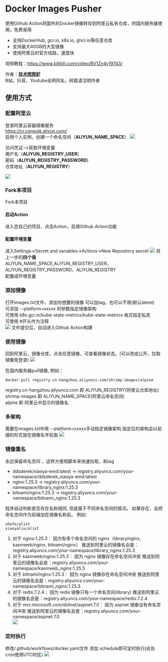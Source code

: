 # Docker Images Pusher

使用Github Action将国外的Docker镜像转存到阿里云私有仓库，供国内服务器使用，免费易用<br>
- 支持DockerHub, gcr.io, k8s.io, ghcr.io等任意仓库<br>
- 支持最大40GB的大型镜像<br>
- 使用阿里云的官方线路，速度快<br>

视频教程：https://www.bilibili.com/video/BV1Zn4y19743/

作者：**[技术爬爬虾](https://github.com/tech-shrimp/me)**<br>
B站，抖音，Youtube全网同名，转载请注明作者<br>

## 使用方式


### 配置阿里云
登录阿里云容器镜像服务<br>
https://cr.console.aliyun.com/<br>
启用个人实例，创建一个命名空间（**ALIYUN_NAME_SPACE**）
![](/doc/命名空间.png)

访问凭证–>获取环境变量<br>
用户名（**ALIYUN_REGISTRY_USER**)<br>
密码（**ALIYUN_REGISTRY_PASSWORD**)<br>
仓库地址（**ALIYUN_REGISTRY**）<br>

![](/doc/用户名密码.png)


### Fork本项目
Fork本项目<br>
#### 启动Action
进入您自己的项目，点击Action，启用Github Action功能<br>
#### 配置环境变量
进入Settings->Secret and variables->Actions->New Repository secret
![](doc/配置环境变量.png)
将上一步的**四个值**<br>
ALIYUN_NAME_SPACE,ALIYUN_REGISTRY_USER，ALIYUN_REGISTRY_PASSWORD，ALIYUN_REGISTRY<br>
配置成环境变量

### 添加镜像
打开images.txt文件，添加你想要的镜像 
可以加tag，也可以不用(默认latest)<br>
可添加 --platform=xxxxx 的参数指定镜像架构<br>
可使用 k8s.gcr.io/kube-state-metrics/kube-state-metrics 格式指定私库<br>
可使用 #开头作为注释<br>
![](doc/images.png)
文件提交后，自动进入Github Action构建

### 使用镜像
回到阿里云，镜像仓库，点击任意镜像，可查看镜像状态。(可以改成公开，拉取镜像免登录)
![](doc/开始使用.png)

在国内服务器pull镜像, 例如：<br>
```
docker pull registry.cn-hangzhou.aliyuncs.com/shrimp-images/alpine
```
registry.cn-hangzhou.aliyuncs.com 即 ALIYUN_REGISTRY(阿里云仓库地址)<br>
shrimp-images 即 ALIYUN_NAME_SPACE(阿里云命名空间)<br>
alpine 即 阿里云中显示的镜像名<br>

### 多架构
需要在images.txt中用 --platform=xxxxx手动指定镜像架构
指定后的架构会以前缀的形式放在镜像名字前面
![](doc/多架构.png)

### 镜像重名
永远保留命名空间 ，这样方便用脚本来快速拉取，和tag

* ddsderek/xiaoya-emd:latest -> registry.aliyuncs.com/your-namespace/ddsderek_xiaoya-emd:latest
* nginx:1.25.3 -> registry.aliyuncs.com/your-namespace/library_nginx:1.25.3
* bitnami/nginx:1.25.3 -> registry.aliyuncs.com/your-namespace/bitnami_nginx:1.25.3

程序自动判断是否存在名称相同, 但是属于不同命名空间的情况。
如果存在，会把命名空间作为前缀加在镜像名称前。
例如:
```
xhofe/alist
xiaoyaliu/alist
```
1. 对于 nginx:1.25.3：
因为有多个命名空间的 nginx（library/nginx, kasmweb/nginx, bitnami/nginx）
推送到阿里云的镜像名会是：registry.aliyuncs.com/your-namespace/library_nginx:1.25.3<br>
2. 对于 kasmweb/nginx:1.25.3：
因为 nginx 镜像存在命名空间冲突
推送到阿里云的镜像名会是：registry.aliyuncs.com/your-namespace/kasmweb_nginx:1.25.3<br>
3. 对于 bitnami/nginx:1.25.3：
因为 nginx 镜像存在命名空间冲突
推送到阿里云的镜像名会是：registry.aliyuncs.com/your-namespace/bitnami_nginx:1.25.3<br>
4. 对于 redis:7.2.4：
因为 redis 镜像只有一个命名空间(library)
推送到阿里云的镜像名会是：registry.aliyuncs.com/your-namespace/redis:7.2.4<br>
5. 对于 mcr.microsoft.com/dotnet/aspnet:7.0：
因为 aspnet 镜像没有命名空间冲突
推送到阿里云的镜像名会是：registry.aliyuncs.com/your-namespace/aspnet:7.0<br>
![](doc/镜像重名.png)

### 定时执行
修改/.github/workflows/docker.yaml文件
添加 schedule即可定时执行(此处cron使用UTC时区)
![](doc/定时执行.png)

